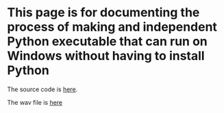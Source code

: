 # This page is for documenting the process of making and independent Python executable that can run on Windows without having to install Python

The source code is [here](https://github.com/Pomona-ITS/hpc/blob/master/discovery/physics/ClarF4_Edit.wav).

The wav file is [here](https://github.com/Pomona-ITS/hpc/blob/master/discovery/physics/Phys3fft_NoPulldowns_CleanedUp.py)

